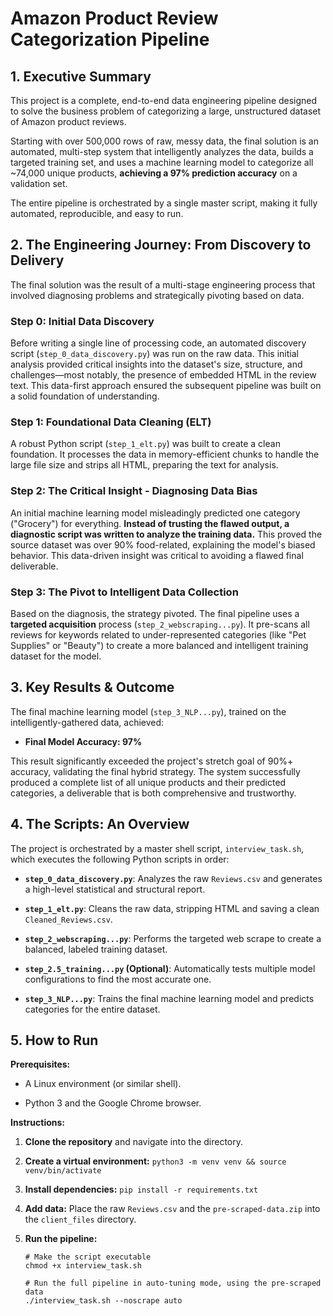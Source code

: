 
# Amazon Product Review Categorization Pipeline

## 1. Executive Summary

This project is a complete, end-to-end data engineering pipeline designed to solve the business problem of categorizing a large, unstructured dataset of Amazon product reviews.

Starting with over 500,000 rows of raw, messy data, the final solution is an automated, multi-step system that intelligently analyzes the data, builds a targeted training set, and uses a machine learning model to categorize all ~74,000 unique products, **achieving a 97% prediction accuracy** on a validation set.

The entire pipeline is orchestrated by a single master script, making it fully automated, reproducible, and easy to run.

## 2. The Engineering Journey: From Discovery to Delivery

The final solution was the result of a multi-stage engineering process that involved diagnosing problems and strategically pivoting based on data.

### Step 0: Initial Data Discovery

Before writing a single line of processing code, an automated discovery script (`step_0_data_discovery.py`) was run on the raw data. This initial analysis provided critical insights into the dataset's size, structure, and challenges—most notably, the presence of embedded HTML in the review text. This data-first approach ensured the subsequent pipeline was built on a solid foundation of understanding.

### Step 1: Foundational Data Cleaning (ELT)

A robust Python script (`step_1_elt.py`) was built to create a clean foundation. It processes the data in memory-efficient chunks to handle the large file size and strips all HTML, preparing the text for analysis.

### Step 2: The Critical Insight - Diagnosing Data Bias

An initial machine learning model misleadingly predicted one category ("Grocery") for everything. **Instead of trusting the flawed output, a diagnostic script was written to analyze the training data.** This proved the source dataset was over 90% food-related, explaining the model's biased behavior. This data-driven insight was critical to avoiding a flawed final deliverable.

### Step 3: The Pivot to Intelligent Data Collection

Based on the diagnosis, the strategy pivoted. The final pipeline uses a **targeted acquisition** process (`step_2_webscraping...py`). It pre-scans all reviews for keywords related to under-represented categories (like "Pet Supplies" or "Beauty") to create a more balanced and intelligent training dataset for the model.

## 3. Key Results & Outcome

The final machine learning model (`step_3_NLP...py`), trained on the intelligently-gathered data, achieved:

-   **Final Model Accuracy: 97%**
    

This result significantly exceeded the project's stretch goal of 90%+ accuracy, validating the final hybrid strategy. The system successfully produced a complete list of all unique products and their predicted categories, a deliverable that is both comprehensive and trustworthy.

## 4. The Scripts: An Overview

The project is orchestrated by a master shell script, `interview_task.sh`, which executes the following Python scripts in order:

-   **`step_0_data_discovery.py`**: Analyzes the raw `Reviews.csv` and generates a high-level statistical and structural report.
    
-   **`step_1_elt.py`**: Cleans the raw data, stripping HTML and saving a clean `Cleaned_Reviews.csv`.
    
-   **`step_2_webscraping...py`**: Performs the targeted web scrape to create a balanced, labeled training dataset.
    
-   **`step_2.5_training...py` (Optional)**: Automatically tests multiple model configurations to find the most accurate one.
    
-   **`step_3_NLP...py`**: Trains the final machine learning model and predicts categories for the entire dataset.
    

## 5. How to Run

**Prerequisites:**

-   A Linux environment (or similar shell).
    
-   Python 3 and the Google Chrome browser.
    

**Instructions:**

1.  **Clone the repository** and navigate into the directory.
    
2.  **Create a virtual environment:**  `python3 -m venv venv && source venv/bin/activate`
    
3.  **Install dependencies:**  `pip install -r requirements.txt`
    
4.  **Add data:** Place the raw `Reviews.csv` and the `pre-scraped-data.zip` into the `client_files` directory.
    
5.  **Run the pipeline:**
    
    ```
    # Make the script executable
    chmod +x interview_task.sh
    
    # Run the full pipeline in auto-tuning mode, using the pre-scraped data
    ./interview_task.sh --noscrape auto
    
    ```
